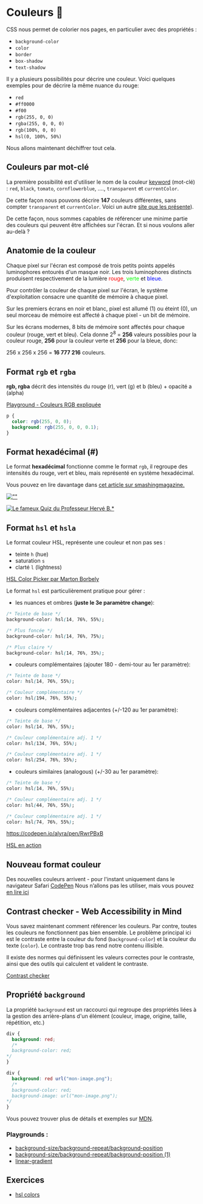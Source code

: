 # Couleurs 🌈

CSS nous permet de colorier nos pages, en particulier avec des propriétés :

- `background-color`
- `color`
- `border`
- `box-shadow`
- `text-shadow`

Il y a plusieurs possibilités pour décrire une couleur. Voici quelques exemples pour de décrire la même nuance du rouge:

- `red`
- `#ff0000`
- `#f00`
- `rgb(255, 0, 0)`
- `rgba(255, 0, 0, 0)`
- `rgb(100%, 0, 0)`
- `hsl(0, 100%, 50%)`

Nous allons maintenant déchiffrer tout cela.

## Couleurs par mot-clé

La première possibilité est d'utiliser le nom de la couleur [keyword](https://developer.mozilla.org/fr/docs/Web/CSS/Type_color#Les_mots-cl%C3%A9s) (mot-clé) : `red`, `black`, `tomato`, `cornflowerblue`, ...., `transparent` et `currentColor`.

De cette façon nous pouvons décrire **147** couleurs différentes, sans compter `transparent` et `currentColor`. Voici un autre [site que les présente](http://www.colors.commutercreative.com/)).

De cette façon, nous sommes capables de référencer une minime partie des couleurs qui peuvent être affichées sur l'écran. Et si nous voulons aller au-delà ?

## Anatomie de la couleur

Chaque pixel sur l'écran est composé de trois petits points appelés luminophores entourés d'un masque noir. Les trois luminophores distincts produisent respectivement de la lumière <span style="color:red;">rouge</span>, <span style="color:lime">verte</span> et <span style="color:blue;">bleue.</span>

Pour contrôler la couleur de chaque pixel sur l'écran, le système d'exploitation consacre une quantité de mémoire à chaque pixel.

Sur les premiers écrans en noir et blanc, pixel est allumé (1) ou éteint (0), un seul morceau de mémoire est affecté à chaque pixel - un bit de mémoire.

Sur les écrans modernes, 8 bits de mémoire sont affectés pour chaque couleur (rouge, vert et bleu). Cela donne 2<sup>8</sup> = **256** valeurs possibles pour la couleur rouge, **256** pour la couleur verte et **256** pour la bleue, donc:

256 x 256 x 256 = **16 777 216** couleurs.

## Format `rgb` et `rgba`

**rgb, rgba** décrit des intensités du rouge (r), vert (g) et b (bleu) + opacité a (alpha)

[Playground - Couleurs RGB expliquée](https://cdpn.io/alyra/debug/b2c543699a8868342fb23ac6c9f6f73d)

```css
p {
  color: rgb(255, 0, 0);
  background: rgb(255, 0, 0, 0.1);
}
```

## Format hexadécimal (#)

Le format **hexadécimal** fonctionne comme le format `rgb`, il regroupe des intensités du rouge, vert et bleu, mais représenté en système hexadécimal.

Vous pouvez en lire davantage dans [cet article sur smashingmagazine.](https://www.smashingmagazine.com/2012/10/the-code-side-of-color/)

[![""](https://wptemplates.pehaa.com/assets/alyra/rgbtohex.png)](https://cdpn.io/alyra/debug/b2c543699a8868342fb23ac6c9f6f73d)

[![Le fameux Quiz du Professeur Hervé B.*](https://wptemplates.pehaa.com/assets/alyra/quizz-rvb.png)](https://cdpn.io/alyra/debug/616e97467780239fc8927073fe284ec5)

## Format `hsl` et `hsla`

Le format couleur HSL, représente une couleur et non pas ses :

- teinte `h` (hue)
- saturation `s`
- clarté `l` (lightness)

[HSL Color Picker par Marton Borbely](https://codepen.io/HunorMarton/full/dvXVvQ)

Le format `hsl` est particulièrement pratique pour gérer :

- les nuances et ombres (**juste le 3e paramètre change**):

```css
/* Teinte de base */
background-color: hsl(14, 76%, 55%);

/* Plus foncée */
background-color: hsl(14, 76%, 75%);

/* Plus claire */
background-color: hsl(14, 76%, 35%);
```

- couleurs complémentaires (ajouter 180 - demi-tour au 1er paramètre):

```css
/* Teinte de base */
color: hsl(14, 76%, 55%);

/* Couleur complémentaire */
color: hsl(194, 76%, 55%);
```

- couleurs complémentaires adjacentes (+/-120 au 1er paramètre):

```css
/* Teinte de base */
color: hsl(14, 76%, 55%);

/* Couleur complémentaire adj. 1 */
color: hsl(134, 76%, 55%);

/* Couleur complémentaire adj. 1 */
color: hsl(254, 76%, 55%);
```

- couleurs similaires (analogous) (+/-30 au 1er paramètre):

```css
/* Teinte de base */
color: hsl(14, 76%, 55%);

/* Couleur complémentaire adj. 1 */
color: hsl(44, 76%, 55%);

/* Couleur complémentaire adj. 1 */
color: hsl(74, 76%, 55%);
```

https://codepen.io/alyra/pen/RwrPBxB

[HSL en action](https://cdpn.io/alyra/debug/LYpoYPY)

## Nouveau format couleur

Des nouvelles couleurs arrivent - pour l'instant uniquement dans le navigateur Safari [CodePen](https://codepen.io/cssgrid/pen/KKpLBom)
Nous n’allons pas les utiliser, mais vous pouvez [en lire ici](https://webkit.org/blog/10042/wide-gamut-color-in-css-with-display-p3/)

## Contrast checker - Web Accessibility in Mind

Vous savez maintenant comment référencer les couleurs. Par contre, toutes les couleurs ne fonctionnent pas bien ensemble. Le problème principal ici est le contraste entre la couleur du fond (`background-color`) et la couleur du texte (`color`). Le contraste trop bas rend notre contenu illisible.

Il existe des normes qui définissent les valeurs correctes pour le contraste, ainsi que des outils qui calculent et valident le contraste.

[Contrast checker](https://webaim.org/resources/contrastchecker/)

## Propriété `background`

La propriété `background` est un raccourci qui regroupe des propriétés liées à la gestion des arrière-plans d'un élément (couleur, image, origine, taille, répétition, etc.)

```css
div {
  background: red;
  /*
  background-color: red;
*/
}
```

```css
div {
  background: red url("mon-image.png");
  /*
  background-color: red;
  background-image: url("mon-image.png");
*/
}
```

Vous pouvez trouver plus de détails et exemples sur [MDN](https://developer.mozilla.org/fr/docs/Web/CSS/background).

### Playgrounds :

- [background-size/background-repeat/background-position](https://codepen.io/alyra/debug/ExPxpyw)
- [background-size/background-repeat/background-position (1)](https://cdpn.io/alyra/debug/ExNLYLd)
- [linear-gradient](https://codepen.io/alyra/debug/bGEdmMM)

## Exercices

- [hsl colors](https://codepen.io/alyra/pen/JjGdBwM)

